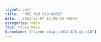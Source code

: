 ```yaml
---
layout: post
title:  "메인_회상_013~028장"
date:   2021-12-07 15:00:00 +0000
categories: Main
Tags: Story Main
SceneCode: ["scene_skip_cp013-028_q1_s10"]
---
```

